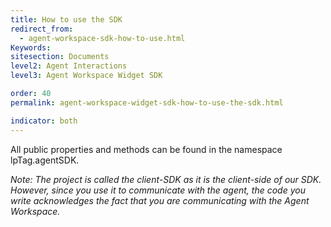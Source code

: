 ```yaml
---
title: How to use the SDK
redirect_from:
  - agent-workspace-sdk-how-to-use.html
Keywords:
sitesection: Documents
level2: Agent Interactions
level3: Agent Workspace Widget SDK

order: 40
permalink: agent-workspace-widget-sdk-how-to-use-the-sdk.html

indicator: both
---
```


All public properties and methods can be found in the namespace lpTag.agentSDK.

*Note: The project is called the client-SDK as it is the client-side of our SDK. However, since you use it to communicate with the agent, the code you write acknowledges the fact that you are communicating with the Agent Workspace.*
